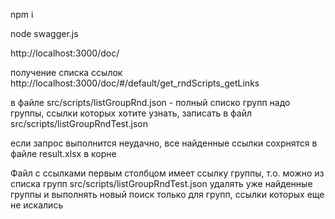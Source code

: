 npm i 

node swagger.js

http://localhost:3000/doc/



получение списка ссылок 
http://localhost:3000/doc/#/default/get_rndScripts_getLinks

в файле src/scripts/listGroupRnd.json   - полный списко групп
надо группы, ссылки которых хотите узнать, записать в файл src/scripts/listGroupRndTest.json

если запрос выполнится неудачно, все найденные ссылки сохрнятся в файле result.xlsx в корне

Файл с ссылками первым столбцом имеет ссылку группы, т.о. можно из списка групп src/scripts/listGroupRndTest.json удалять уже найденные группы и выполнять новый поиск только для групп, ссылки которых еще не искались


